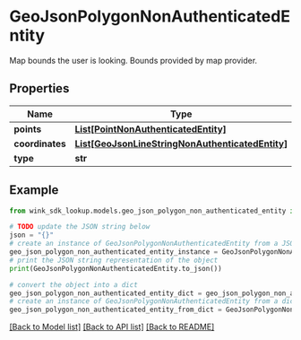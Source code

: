 # GeoJsonPolygonNonAuthenticatedEntity

Map bounds the user is looking. Bounds provided by map provider.

## Properties

Name | Type | Description | Notes
------------ | ------------- | ------------- | -------------
**points** | [**List[PointNonAuthenticatedEntity]**](PointNonAuthenticatedEntity.md) |  | [optional] 
**coordinates** | [**List[GeoJsonLineStringNonAuthenticatedEntity]**](GeoJsonLineStringNonAuthenticatedEntity.md) |  | [optional] 
**type** | **str** |  | [optional] 

## Example

```python
from wink_sdk_lookup.models.geo_json_polygon_non_authenticated_entity import GeoJsonPolygonNonAuthenticatedEntity

# TODO update the JSON string below
json = "{}"
# create an instance of GeoJsonPolygonNonAuthenticatedEntity from a JSON string
geo_json_polygon_non_authenticated_entity_instance = GeoJsonPolygonNonAuthenticatedEntity.from_json(json)
# print the JSON string representation of the object
print(GeoJsonPolygonNonAuthenticatedEntity.to_json())

# convert the object into a dict
geo_json_polygon_non_authenticated_entity_dict = geo_json_polygon_non_authenticated_entity_instance.to_dict()
# create an instance of GeoJsonPolygonNonAuthenticatedEntity from a dict
geo_json_polygon_non_authenticated_entity_from_dict = GeoJsonPolygonNonAuthenticatedEntity.from_dict(geo_json_polygon_non_authenticated_entity_dict)
```
[[Back to Model list]](../README.md#documentation-for-models) [[Back to API list]](../README.md#documentation-for-api-endpoints) [[Back to README]](../README.md)


